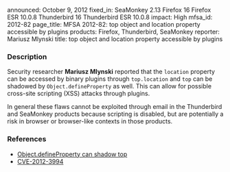 announced: October 9, 2012
fixed_in: SeaMonkey 2.13
          Firefox 16
          Firefox ESR 10.0.8
          Thunderbird 16
          Thunderbird ESR 10.0.8
impact: High
mfsa_id: 2012-82
page_title: MFSA 2012-82: top object and location property accessible by plugins
products: Firefox, Thunderbird, SeaMonkey
reporter: Mariusz Mlynski
title: top object and location property accessible by plugins

<h3>Description</h3>

<p>Security researcher <strong>Mariusz Mlynski</strong> reported that the
<code>location</code> property can be accessed by binary plugins through
<code>top.location</code> and <code>top</code> can be shadowed by
<code>Object.defineProperty</code> as well. This can allow for possible
cross-site scripting (XSS) attacks through plugins.
</p>

<p class="note">In general these flaws cannot be exploited through email in the
Thunderbird and SeaMonkey products because scripting is disabled, but are
potentially a risk in browser or browser-like contexts in those products.</p>


<h3>References</h3>

<ul>
  <li><a href="https://bugzilla.mozilla.org/show_bug.cgi?id=765527">
      Object.defineProperty can shadow top</a></li>
 <li><a href="http://cve.mitre.org/cgi-bin/cvename.cgi?name=CVE-2012-3994" class="ex-ref">CVE-2012-3994</a></li>
</ul>



